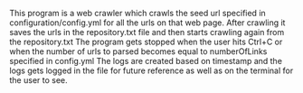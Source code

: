 This program is a web crawler which crawls the seed url specified in configuration/config.yml for all the urls on that web page.
After crawling it saves the urls in the repository.txt file and then starts crawling again from the repository.txt
The program gets stopped when the user hits Ctrl+C or when the number of urls to parsed becomes equal to numberOfLinks specified in config.yml
The logs are created based on timestamp and the logs gets logged in the file for future reference as well as on the terminal for the user to see.

